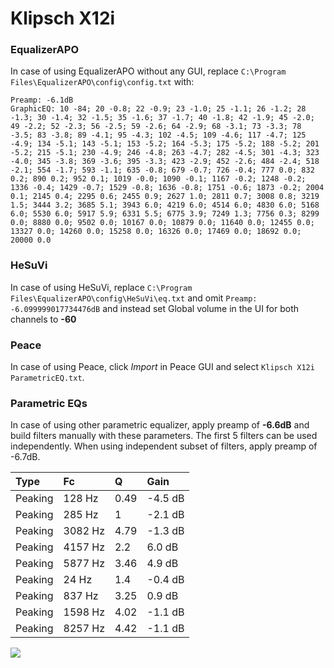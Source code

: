 # Klipsch X12i

### EqualizerAPO
In case of using EqualizerAPO without any GUI, replace `C:\Program Files\EqualizerAPO\config\config.txt`
with:
```
Preamp: -6.1dB
GraphicEQ: 10 -84; 20 -0.8; 22 -0.9; 23 -1.0; 25 -1.1; 26 -1.2; 28 -1.3; 30 -1.4; 32 -1.5; 35 -1.6; 37 -1.7; 40 -1.8; 42 -1.9; 45 -2.0; 49 -2.2; 52 -2.3; 56 -2.5; 59 -2.6; 64 -2.9; 68 -3.1; 73 -3.3; 78 -3.5; 83 -3.8; 89 -4.1; 95 -4.3; 102 -4.5; 109 -4.6; 117 -4.7; 125 -4.9; 134 -5.1; 143 -5.1; 153 -5.2; 164 -5.3; 175 -5.2; 188 -5.2; 201 -5.2; 215 -5.1; 230 -4.9; 246 -4.8; 263 -4.7; 282 -4.5; 301 -4.3; 323 -4.0; 345 -3.8; 369 -3.6; 395 -3.3; 423 -2.9; 452 -2.6; 484 -2.4; 518 -2.1; 554 -1.7; 593 -1.1; 635 -0.8; 679 -0.7; 726 -0.4; 777 0.0; 832 0.2; 890 0.2; 952 0.1; 1019 -0.0; 1090 -0.1; 1167 -0.2; 1248 -0.2; 1336 -0.4; 1429 -0.7; 1529 -0.8; 1636 -0.8; 1751 -0.6; 1873 -0.2; 2004 0.1; 2145 0.4; 2295 0.6; 2455 0.9; 2627 1.0; 2811 0.7; 3008 0.8; 3219 1.5; 3444 3.2; 3685 5.1; 3943 6.0; 4219 6.0; 4514 6.0; 4830 6.0; 5168 6.0; 5530 6.0; 5917 5.9; 6331 5.5; 6775 3.9; 7249 1.3; 7756 0.3; 8299 0.0; 8880 0.0; 9502 0.0; 10167 0.0; 10879 0.0; 11640 0.0; 12455 0.0; 13327 0.0; 14260 0.0; 15258 0.0; 16326 0.0; 17469 0.0; 18692 0.0; 20000 0.0
```

### HeSuVi
In case of using HeSuVi, replace `C:\Program Files\EqualizerAPO\config\HeSuVi\eq.txt` and omit `Preamp:
-6.099999017734476dB` and instead set Global volume in the UI for both channels to **-60**

### Peace
In case of using Peace, click *Import* in Peace GUI and select `Klipsch X12i ParametricEQ.txt`.

### Parametric EQs
In case of using other parametric equalizer, apply preamp of **-6.6dB** and build filters manually
with these parameters. The first 5 filters can be used independently.
When using independent subset of filters, apply preamp of -6.7dB.

| Type    | Fc      |    Q | Gain    |
|:--------|:--------|:-----|:--------|
| Peaking | 128 Hz  | 0.49 | -4.5 dB |
| Peaking | 285 Hz  | 1    | -2.1 dB |
| Peaking | 3082 Hz | 4.79 | -1.3 dB |
| Peaking | 4157 Hz | 2.2  | 6.0 dB  |
| Peaking | 5877 Hz | 3.46 | 4.9 dB  |
| Peaking | 24 Hz   | 1.4  | -0.4 dB |
| Peaking | 837 Hz  | 3.25 | 0.9 dB  |
| Peaking | 1598 Hz | 4.02 | -1.1 dB |
| Peaking | 8257 Hz | 4.42 | -1.1 dB |

![](https://raw.githubusercontent.com/jaakkopasanen/AutoEq/master/results/innerfidelity/sbaf-serious/Klipsch%20X12i/Klipsch%20X12i.png)